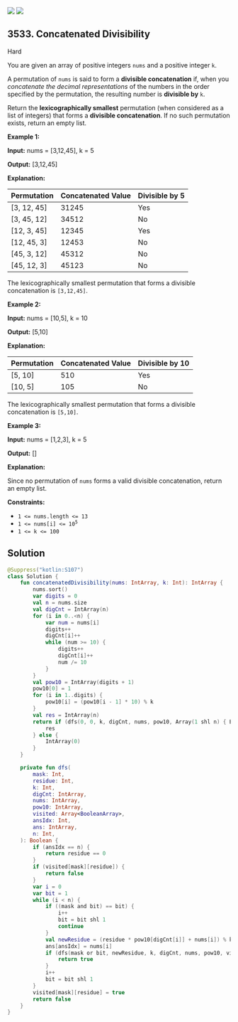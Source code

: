 [![](https://img.shields.io/github/stars/javadev/LeetCode-in-Kotlin?label=Stars&style=flat-square)](https://github.com/javadev/LeetCode-in-Kotlin)
[![](https://img.shields.io/github/forks/javadev/LeetCode-in-Kotlin?label=Fork%20me%20on%20GitHub%20&style=flat-square)](https://github.com/javadev/LeetCode-in-Kotlin/fork)

## 3533\. Concatenated Divisibility

Hard

You are given an array of positive integers `nums` and a positive integer `k`.

A permutation of `nums` is said to form a **divisible concatenation** if, when you _concatenate_ _the decimal representations_ of the numbers in the order specified by the permutation, the resulting number is **divisible by** `k`.

Return the **lexicographically smallest** permutation (when considered as a list of integers) that forms a **divisible concatenation**. If no such permutation exists, return an empty list.

**Example 1:**

**Input:** nums = [3,12,45], k = 5

**Output:** [3,12,45]

**Explanation:**

| Permutation | Concatenated Value | Divisible by 5 |
|-------------|--------------------|----------------|
| [3, 12, 45] | 31245              | Yes            |
| [3, 45, 12] | 34512              | No             |
| [12, 3, 45] | 12345              | Yes            |
| [12, 45, 3] | 12453              | No             |
| [45, 3, 12] | 45312              | No             |
| [45, 12, 3] | 45123              | No             |

The lexicographically smallest permutation that forms a divisible concatenation is `[3,12,45]`.

**Example 2:**

**Input:** nums = [10,5], k = 10

**Output:** [5,10]

**Explanation:**

| Permutation | Concatenated Value | Divisible by 10 |
|-------------|--------------------|-----------------|
| [5, 10]     | 510                | Yes             |
| [10, 5]     | 105                | No              |

The lexicographically smallest permutation that forms a divisible concatenation is `[5,10]`.

**Example 3:**

**Input:** nums = [1,2,3], k = 5

**Output:** []

**Explanation:**

Since no permutation of `nums` forms a valid divisible concatenation, return an empty list.

**Constraints:**

*   `1 <= nums.length <= 13`
*   <code>1 <= nums[i] <= 10<sup>5</sup></code>
*   `1 <= k <= 100`

## Solution

```kotlin
@Suppress("kotlin:S107")
class Solution {
    fun concatenatedDivisibility(nums: IntArray, k: Int): IntArray {
        nums.sort()
        var digits = 0
        val n = nums.size
        val digCnt = IntArray(n)
        for (i in 0..<n) {
            var num = nums[i]
            digits++
            digCnt[i]++
            while (num >= 10) {
                digits++
                digCnt[i]++
                num /= 10
            }
        }
        val pow10 = IntArray(digits + 1)
        pow10[0] = 1
        for (i in 1..digits) {
            pow10[i] = (pow10[i - 1] * 10) % k
        }
        val res = IntArray(n)
        return if (dfs(0, 0, k, digCnt, nums, pow10, Array(1 shl n) { BooleanArray(k) }, 0, res, n)) {
            res
        } else {
            IntArray(0)
        }
    }

    private fun dfs(
        mask: Int,
        residue: Int,
        k: Int,
        digCnt: IntArray,
        nums: IntArray,
        pow10: IntArray,
        visited: Array<BooleanArray>,
        ansIdx: Int,
        ans: IntArray,
        n: Int,
    ): Boolean {
        if (ansIdx == n) {
            return residue == 0
        }
        if (visited[mask][residue]) {
            return false
        }
        var i = 0
        var bit = 1
        while (i < n) {
            if ((mask and bit) == bit) {
                i++
                bit = bit shl 1
                continue
            }
            val newResidue = (residue * pow10[digCnt[i]] + nums[i]) % k
            ans[ansIdx] = nums[i]
            if (dfs(mask or bit, newResidue, k, digCnt, nums, pow10, visited, ansIdx + 1, ans, n)) {
                return true
            }
            i++
            bit = bit shl 1
        }
        visited[mask][residue] = true
        return false
    }
}
```